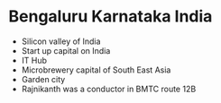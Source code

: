 # Bengaluru Karnataka India

- Silicon valley of India
- Start up capital on India
- IT Hub 
- Microbrewery capital of South East Asia
- Garden city
- Rajnikanth was a conductor in BMTC route 12B
